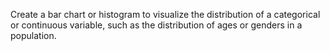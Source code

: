 Create a bar chart or histogram to visualize the distribution of a categorical or continuous variable, 
such as the distribution of ages or genders in a population.


